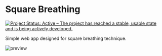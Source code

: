 # Square Breathing

[![Project Status: Active – The project has reached a stable, usable state and is being actively developed.](https://www.repostatus.org/badges/latest/active.svg)](https://www.repostatus.org/#active)

Simple web app designed for square breathing technique.

![preview](https://user-images.githubusercontent.com/6316812/103230021-a3ca4000-4934-11eb-987d-7ba991295d6c.png)
